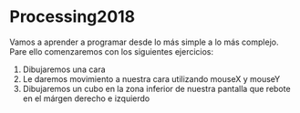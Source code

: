 # Processing2018
Vamos a aprender a programar desde lo más simple a lo más complejo.
Pare ello comenzaremos con los siguientes ejercicios:
1. Dibujaremos una cara
2. Le daremos movimiento a nuestra cara utilizando mouseX y mouseY
3. Dibujaremos un cubo en la zona inferior de nuestra pantalla que rebote en el márgen derecho e izquierdo


